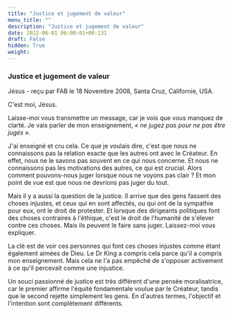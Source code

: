 ```yaml
---
title: "Justice et jugement de valeur"
menu_title: ""
description: "Justice et jugement de valeur"
date: 2022-06-01 06:00:01+00:131
draft: False
hidden: True
weight:
---
```

### Justice et jugement de valeur

Jésus - reçu par FAB le 18 Novembre 2008, Santa Cruz, Californie, USA.

C'est moi, Jésus.

Laisse-moi vous transmettre un message, car je vois que vous manquez de clarté. Je vais parler de mon enseignement, *« ne jugez pas pour ne pas être jugés »*.

J'ai enseigné et cru cela. Ce que je voulais dire, c'est que nous ne connaissons pas la relation exacte que les autres ont avec le Créateur. En effet, nous ne le savons pas souvent en ce qui nous concerne. Et nous ne connaissons pas les motivations des autres, ce qui est crucial. Alors comment pouvons-nous juger lorsque nous ne voyons pas clair ? Et mon point de vue est que nous ne devrions pas juger du tout.

Mais il y a aussi la question de la justice. Il arrive que des gens fassent des choses injustes, et ceux qui en sont affectés, ou qui ont de la sympathie pour eux, ont le droit de protester. Et lorsque des dirigeants politiques font des choses contraires à l'éthique, c'est le droit de l'humanité de s'élever contre ces choses. Mais ils peuvent le faire sans juger. Laissez-moi vous expliquer.

La clé est de voir ces personnes qui font ces choses injustes comme étant également aimées de Dieu. Le Dr King a compris cela parce qu'il a compris mon enseignement. Mais cela ne l'a pas empêché de s'opposer activement à ce qu'il percevait comme une injustice.

Un souci passionné de justice est très différent d'une pensée moralisatrice, car le premier affirme l'équité fondamentale voulue par le Créateur, tandis que le second rejette simplement les gens. En d'autres termes, l'objectif et l'intention sont complètement différents.